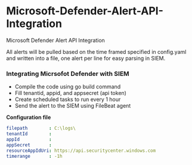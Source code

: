 # Microsoft-Defender-Alert-API-Integration
Microsoft Defender Alert API Integration

All alerts will be pulled based on the time framed specified in config.yaml and written into a file, one alert per line for easy parsing in SIEM.

### Integrating Micrsofot Defender with SIEM
- Compile the code using go build command 
- Fill tenantid, appid, and appsecret (api token) 
- Create scheduled tasks to run every 1 hour 
- Send the alert to the SIEM using FileBeat agent

**Configuration file**
```yaml
filepath        : C:\logs\
tenantId        : 
appId           : 
appSecret       : 
resourceAppIdUri: https://api.securitycenter.windows.com
timerange       : -1h
```

